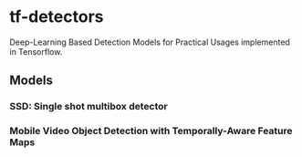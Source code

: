 # tf-detectors
Deep-Learning Based Detection Models for Practical Usages implemented in Tensorflow.

## Models

### SSD: Single shot multibox detector

### Mobile Video Object Detection with Temporally-Aware Feature Maps
